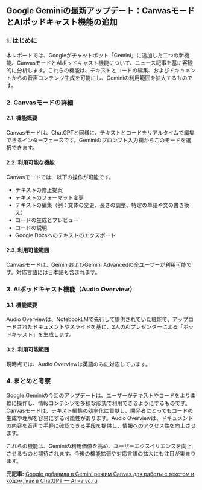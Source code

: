 ## Google Geminiの最新アップデート：CanvasモードとAIポッドキャスト機能の追加

### 1. はじめに

本レポートでは、Googleがチャットボット「Gemini」に追加した二つの新機能、CanvasモードとAIポッドキャスト機能について、ニュース記事を基に客観的に分析します。これらの機能は、テキストとコードの編集、およびドキュメントからの音声コンテンツ生成を可能にし、Geminiの利用範囲を拡大するものです。

### 2. Canvasモードの詳細

#### 2.1. 機能概要

Canvasモードは、ChatGPTと同様に、テキストとコードをリアルタイムで編集できるインターフェースです。Geminiのプロンプト入力欄からこのモードを選択できます。

#### 2.2. 利用可能な機能

Canvasモードでは、以下の操作が可能です。

* テキストの修正提案
* テキストのフォーマット変更
* テキストの編集（例：文体の変更、長さの調整、特定の単語や文の書き換え）
* コードの生成とプレビュー
* コードの説明
* Google Docsへのテキストのエクスポート

#### 2.3. 利用可能範囲

Canvasモードは、GeminiおよびGemini Advancedの全ユーザーが利用可能です。対応言語には日本語も含まれます。

### 3. AIポッドキャスト機能（Audio Overview）

#### 3.1. 機能概要

Audio Overviewは、NotebookLMで先行して提供されていた機能で、アップロードされたドキュメントやスライドを基に、2人のAIプレゼンターによる「ポッドキャスト」を生成します。

#### 3.2. 利用可能範囲

現時点では、Audio Overviewは英語のみに対応しています。

### 4. まとめと考察

Google Geminiの今回のアップデートは、ユーザーがテキストやコードをより柔軟に操作し、情報コンテンツを多様な形式で利用できるようにするものです。Canvasモードは、テキスト編集の効率化に貢献し、開発者にとってもコードの生成や理解を容易にする可能性があります。Audio Overviewは、ドキュメントの内容を音声で手軽に確認できる手段を提供し、情報へのアクセス性を向上させます。

これらの機能は、Geminiの利用価値を高め、ユーザーエクスペリエンスを向上させるものと期待されます。今後の機能拡張や対応言語の拡大にも注目が集まります。


**元記事:** [Google добавила в Gemini режим Canvas для работы с текстом и кодом, как в ChatGPT — AI на vc.ru](https://vc.ru/ai/1872817-google-dobavila-v-gemini-rezhim-canvas-dlya-raboty-s-tekstom-i-kodom-kak-v-chatgpt)